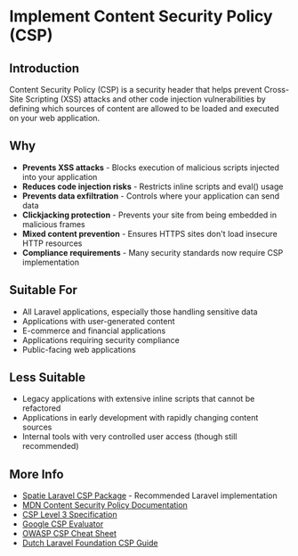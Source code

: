 # Implement Content Security Policy (CSP)

<a name="introduction"></a>
## Introduction

Content Security Policy (CSP) is a security header that helps prevent Cross-Site Scripting (XSS) attacks and other code injection vulnerabilities by defining which sources of content are allowed to be loaded and executed on your web application.

<a name="why"></a>
## Why

- **Prevents XSS attacks** - Blocks execution of malicious scripts injected into your application
- **Reduces code injection risks** - Restricts inline scripts and eval() usage
- **Prevents data exfiltration** - Controls where your application can send data
- **Clickjacking protection** - Prevents your site from being embedded in malicious frames
- **Mixed content prevention** - Ensures HTTPS sites don't load insecure HTTP resources
- **Compliance requirements** - Many security standards now require CSP implementation

<a name="suitable-for"></a>
## Suitable For

- All Laravel applications, especially those handling sensitive data
- Applications with user-generated content
- E-commerce and financial applications
- Applications requiring security compliance
- Public-facing web applications

<a name="less-suitable"></a>
## Less Suitable

- Legacy applications with extensive inline scripts that cannot be refactored
- Applications in early development with rapidly changing content sources
- Internal tools with very controlled user access (though still recommended)

<a name="more-info"></a>
## More Info

- [Spatie Laravel CSP Package](https://github.com/spatie/laravel-csp) - Recommended Laravel implementation
- [MDN Content Security Policy Documentation](https://developer.mozilla.org/en-US/docs/Web/HTTP/CSP)
- [CSP Level 3 Specification](https://www.w3.org/TR/CSP3/)
- [Google CSP Evaluator](https://csp-evaluator.withgoogle.com/)
- [OWASP CSP Cheat Sheet](https://cheatsheetseries.owasp.org/cheatsheets/Content_Security_Policy_Cheat_Sheet.html)
- [Dutch Laravel Foundation CSP Guide](https://dutchlaravelfoundation.nl/kennis/verbeter-de-beveiliging-van-je-laravel-applicatie-met-csp-content-security-policies)